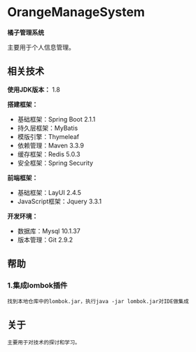 # OrangeManageSystem
**橘子管理系统**

主要用于个人信息管理。

## 相关技术

**使用JDK版本：** 1.8

**搭建框架：** 
- 基础框架：Spring Boot 2.1.1
- 持久层框架：MyBatis 
- 模版引擎：Thymeleaf
- 依赖管理：Maven 3.3.9
- 缓存框架：Redis 5.0.3
- 安全框架：Spring Security

**前端框架：**
- 基础框架：LayUI 2.4.5
- JavaScript框架：Jquery 3.3.1

**开发环境：**
- 数据库：Mysql 10.1.37
- 版本管理：Git 2.9.2

## 帮助

### 1.集成lombok插件
```
找到本地仓库中的lombok.jar，执行java -jar lombok.jar对IDE做集成
```

## 关于
```
主要用于对技术的探讨和学习。
```